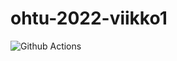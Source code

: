 # ohtu-2022-viikko1

![Github Actions](https://github.com/Cryocooler/ohtu-2021-viikko1/workflows/CI/badge.svg)
